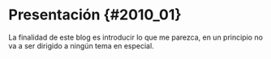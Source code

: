 # Presentación {#2010_01}

La finalidad de este blog es introducir lo que me parezca, en un principio no va a ser dirigido a ningún tema en especial.
